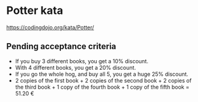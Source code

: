 # Potter kata
https://codingdojo.org/kata/Potter/

## Pending acceptance criteria
* If you buy 3 different books, you get a 10% discount. 
* With 4 different books, you get a 20% discount. 
* If you go the whole hog, and buy all 5, you get a huge 25% discount.
* 2 copies of the first book + 2 copies of the second book + 2 copies of the third book + 1 copy of the fourth book + 1 copy of the fifth book = 51.20 €  
